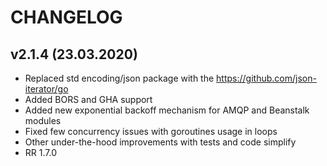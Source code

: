CHANGELOG
=========

## v2.1.4 (23.03.2020)
- Replaced std encoding/json package with the https://github.com/json-iterator/go 
- Added BORS and GHA support
- Added new exponential backoff mechanism for AMQP and Beanstalk modules
- Fixed few concurrency issues with goroutines usage in loops
- Other under-the-hood improvements with tests and code simplify
- RR 1.7.0